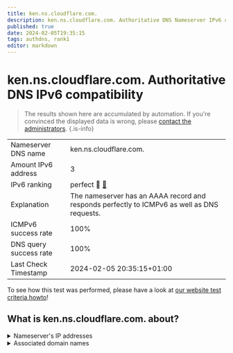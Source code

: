 ```yaml
---
title: ken.ns.cloudflare.com.
description: ken.ns.cloudflare.com. Authoritative DNS Nameserver IPv6 compatibility
published: true
date: 2024-02-05T19:35:15
tags: authdns, rank1
editor: markdown
---
```


# ken.ns.cloudflare.com. Authoritative DNS IPv6 compatibility

> The results shown here are accumulated by automation. If you're convinced the displayed data is wrong, please [contact the administrators](/howto/chat). 
{.is-info}




|   |   |
| - | - |
| Nameserver DNS name | ken.ns.cloudflare.com.
| Amount IPv6 address | 3
| IPv6 ranking | perfect :1st_place_medal: [🔗](/howto/ranking) |
| Explanation | The nameserver has an AAAA record and responds perfectly to ICMPv6 as well as DNS requests. |
| ICMPv6 success rate | 100%|
| DNS query success rate | 100% |
| Last Check Timestamp | 2024-02-05 20:35:15+01:00 |

To see how this test was performed, please have a look at [our website test criteria howto](/howto/testcriteria/authdns)!


## What is ken.ns.cloudflare.com. about?




<details>
<summary>Nameserver's IP addresses</summary>

2803:f800:50::6ca2:c17f

2606:4700:58::adf5:3b7f

2a06:98c1:50::ac40:217f

</details>



<details>
<summary>Associated domain names</summary>

www.bol.de

</details>
